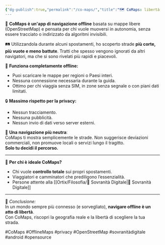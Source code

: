```yaml
---
{"dg-publish":true,"permalink":"/co-maps/","title":"🗺️ CoMaps: libertà di movimento, anche offline","tags":["maps","privacy","sovranità-digitale","offline","gps"]}
---
```



📍 **CoMaps è un'app di navigazione offline** basata su mappe libere (OpenStreetMap) e pensata per chi vuole muoversi in autonomia, senza essere tracciato o indirizzato da algoritmi invisibili.

🛤️ Utilizzandola durante alcuni spostamenti, ho scoperto strade **più corte, più vuote e meno battute**. Tratti che spesso vengono ignorati da altri navigatori, ma che si sono rivelati più rapidi e piacevoli.

🔌 **Funziona completamente offline:**  
- Puoi scaricare le mappe per regioni o Paesi interi.  
- Nessuna connessione necessaria durante la guida.  
- Ottimo per chi viaggia senza SIM, in zone senza segnale o con piani dati limitati.

🔒 **Massimo rispetto per la privacy:**  
- Nessun tracciamento.  
- Nessuna pubblicità.  
- Nessun invio di dati verso server esterni.

🧭 **Una navigazione più neutra**:  
CoMaps ti mostra semplicemente le strade. Non suggerisce deviazioni commerciali, non promuove locali o servizi lungo il tragitto.  
**Solo tu decidi il percorso.**

---

🧱 **Per chi è ideale CoMaps?**
- Chi vuole **controllo totale** sui propri spostamenti.  
- Viaggiatori e camminatori che prediligono l’essenzialità.  
- Persone attente alla [[Ortix/Filosofia/🧭 Sovranità Digitale\|🧭 Sovranità Digitale]]

---

💬 *Conclusione:*  
In un mondo sempre più connesso (e sorvegliato), **navigare offline è un atto di libertà**.  
Con CoMaps, riscopri la geografia reale e la libertà di scegliere la tua strada.

#CoMaps #OfflineMaps #privacy #OpenStreetMap #sovranitàdigitale #android #opensource